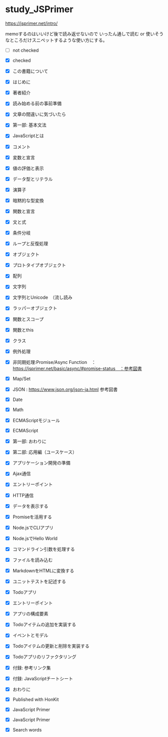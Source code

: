 # study_JSPrimer

https://jsprimer.net/intro/

memoするのはいいけど後で読み返せないので
いったん通しで読む or 使いそうなところだけスニペットするような使い方にする。


- [ ] not checked
- [x] checked

- [x] この書籍について
- [x] はじめに
- [x] 著者紹介
- [x] 読み始める前の事前準備
- [x] 文章の間違いに気づいたら
- [x] 第一部: 基本文法
- [x] JavaScriptとは
- [x] コメント
- [x] 変数と宣言
- [x] 値の評価と表示
- [x] データ型とリテラル
- [x] 演算子
- [x] 暗黙的な型変換
- [x] 関数と宣言
- [x] 文と式
- [x] 条件分岐
- [x] ループと反復処理
- [x] オブジェクト
- [x] プロトタイプオブジェクト　
- [x] 配列
- [x] 文字列
- [x] 文字列とUnicode　（流し読み
- [x] ラッパーオブジェクト
- [x] 関数とスコープ
- [x] 関数とthis 
- [x] クラス
- [x] 例外処理
- [x] 非同期処理:Promise/Async Function　：　https://jsprimer.net/basic/async/#promise-status　：参考図書
- [x] Map/Set
- [x] JSON : https://www.json.org/json-ja.html 参考図書
- [x] Date
- [x] Math
- [x] ECMAScriptモジュール
- [x] ECMAScript
- [x] 第一部: おわりに
- [x] 第二部: 応用編（ユースケース）
- [x] アプリケーション開発の準備
- [x] Ajax通信
- [x] エントリーポイント
- [x] HTTP通信
- [x] データを表示する
- [x] Promiseを活用する
- [x] Node.jsでCLIアプリ
- [x] Node.jsでHello World
- [x] コマンドライン引数を処理する
- [x] ファイルを読み込む
- [x] MarkdownをHTMLに変換する
- [x] ユニットテストを記述する
- [x] Todoアプリ
- [x] エントリーポイント
- [x] アプリの構成要素
- [x] Todoアイテムの追加を実装する
- [x] イベントとモデル
- [x] Todoアイテムの更新と削除を実装する
- [x] Todoアプリのリファクタリング
- [x] 付録: 参考リンク集
- [x] 付録: JavaScriptチートシート
- [x] おわりに
- [x] Published with HonKit
- [x] JavaScript Primer
- [x] JavaScript Primer
- [x] Search words
